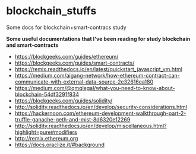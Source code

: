 # blockchain_stuffs
Some docs for blockchain+smart-contracs study

**Some useful documentations that I've been reading for study blockchain and smart-contracts**
- https://blockgeeks.com/guides/ethereum/
- https://blockgeeks.com/guides/smart-contracts/
- https://remix.readthedocs.io/en/latest/quickstart_javascript_vm.html
- https://medium.com/aigang-network/how-ethereum-contract-can-communicate-with-external-data-source-2e32616ea180
- https://medium.com/@qmqlegal/what-you-need-to-know-about-blockchain-54df3291f834
- https://blockgeeks.com/guides/solidity/
- http://solidity.readthedocs.io/en/develop/security-considerations.html
- https://hackernoon.com/ethereum-development-walkthrough-part-2-truffle-ganache-geth-and-mist-8d6320e12269
- http://solidity.readthedocs.io/en/develop/miscellaneous.html?highlight=pure#modifiers
- http://remix.ethereum.org
- https://docs.oraclize.it/#background

